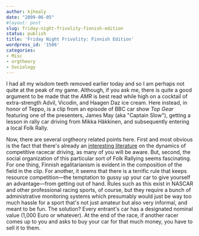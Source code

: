 ```yaml
---
author: kjhealy
date: "2009-06-05"
#layout: post
slug: friday-night-frivolity-finnish-edition
status: publish
title: 'Friday Night Frivolity: Finnish Edition'
wordpress_id: '1506'
categories:
- Misc
- orgtheory
- Sociology
---
```


I had all my wisdom teeth removed earlier today and so I am perhaps not quite at the peak of my game. Although, if you ask me, there is quite a good argument to be made that the *AMR* is best read while high on a cocktail of extra-strength Advil, Vicodin, and Haagen Daz ice cream. Here instead, in honor of Teppo, is a clip from an episode of BBC car show *Top Gear* featuring one of the presenters, James May (aka "Captain Slow"), getting a lesson in rally car driving from Mikka Häkkinen, and subsequently entering a local Folk Rally.

Now, there are several orgtheory related points here. First and most obvious is the fact that there's already an [interesting literature](http://www.lib.uchicago.edu/e/busecon/busfac/Bothner.html) on the dynamics of competitive racecar driving, as many of you will be aware. But, second, the social organization of this particular sort of Folk Rallying seems fascinating. For one thing, Finnish egalitarianism is evident in the composition of the field in the clip. For another, it seems that there is a terrific rule that keeps resource competition—the temptation to gussy up your car to give yourself an advantage—from getting out of hand. Rules such as this exist in NASCAR and other professional racing sports, of course, but they require a bunch of administrative monitoring systems which presumably would just be way too much hassle for a sport that's not just amateur but also very informal, and meant to be fun. The solution? Every entrant's car has a designated nominal value (1,000 Euro or whatever). At the end of the race, if another racer comes up to you and asks to buy your car for that much money, you have to sell it to them.
